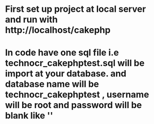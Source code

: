 # First set up project at local server and run with http://localhost/cakephp
# In code have one sql file i.e technocr_cakephptest.sql will be import at your database. and database name will be technocr_cakephptest , username will be root and password will be blank like ''